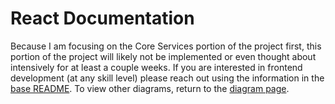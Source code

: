 # React Documentation
Because I am focusing on the Core Services portion of the project first, this portion of the project will likely not be implemented or even thought about intensively for at least a couple weeks. If you are interested in frontend development (at any skill level) please reach out using the information in the [base README](https://github.com/OWurst/PortfolioProject/tree/main). To view other diagrams, return to the [diagram page](https://github.com/OWurst/PortfolioProject/tree/main/Diagrams#readme).
